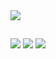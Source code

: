 
<div>
  <a href="https://github.com/amaroesteves">
  <img height:"180em" src="https://github-readme-stats.vercel.app/api?username=amaroesteves&show_icons=true&theme=dracula&include_all_commits=true&count_private_true"/>  
</div>

##
<div>
  <a href="https://www.linkedin.com/in/amaro-rafael-esteves-59227968/" target="_blank"><img src="https://img.shields.io/badge/LinkedIn-0077B5?style=for-the-badge&logo=linkedin&logoColor=white"></a>
  <a href="mailto:amaro.esteves@outlook.com" target="_blank"><img src="https://img.shields.io/badge/Microsoft_Outlook-0078D4?style=for-the-badge&logo=microsoft-outlook&logoColor=white"></a>
  <a href="https://www.instagram.com/amaroesteves" target="_blank"><img src="https://img.shields.io/badge/Instagram-E4405F?style=for-the-badge&logo=instagram&logoColor=white"></a>
</div>
